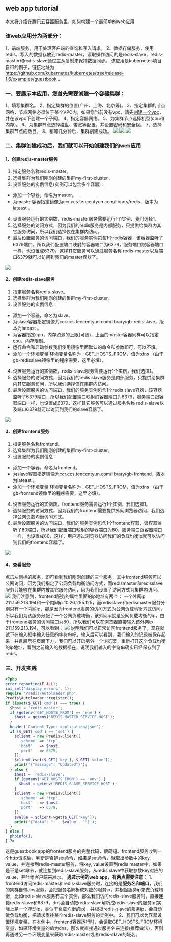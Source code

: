 ## web app tutorial

本文将介绍在腾讯云容器服务里，如何构建一个最简单的web应用

### 该web应用分为两部分：

1、前端服务，用于处理客户端的查询和写入请求。
2、数据存储服务，使用redis，写入的数据存放到redis-master，读取操作访问的是redis-slave，redis-master和redis-slave通过主从复制来保持数据同步。
该应用是kubernetes项目自带的例子，链接地址为 https://github.com/kubernetes/kubernetes/tree/release-1.6/examples/guestbook 。

### 一、要展示本应用，您首先需要创建一个[容器集群](https://console.qcloud.com/ccs/cluster)：

1、填写集群名。
2、指定集群的位置(广州、上海、北京等)。
3、指定集群的节点网络，节点网络必须位于某个VPC内，如果您当前没有vpc，请先[创建一个vpc](https://console.qcloud.com/vpc)，并在该vpc下创建一个子网。
4、指定容器网络。
5、为集群节点选择机型(cpu和内存)。
6、为集群节点选择磁盘、带宽等配置，并设置密码和安全组。
7、选择集群节点的数目。
8、稍等几分钟后，集群创建成功。
![](https://mc.qcloudimg.com/static/img/bb4d18120964f61680f504f295418db1/image.png)
![](https://mc.qcloudimg.com/static/img/f5b0e1faaa7458ea145df50e2d387c3f/image.png)
![](https://mc.qcloudimg.com/static/img/503003ab0d98eb9acf0109ee5b10a00e/image.png)

### 二、集群创建成功后，我们就可以开始创建我们的web应用

#### 1、创建redis-master服务

1. 指定服务名称redis-master。
2. 选择集群为我们刚刚创建的集群my-first-cluster。
3. 设置服务的实例信息(实例可以包含多个容器)：
  - 添加一个容器，命名为master。
  - 为master容器指定镜像为ccr.ccs.tencentyun.com/library/redis，版本为lateast 。
4. 设置服务运行的实例数，redis-master服务需要运行1个实例，我们选择1。
5. 选择服务的访问方式，因为我们的redis服务是内部服务，只提供给集群内其它服务访问，所以我们选择仅在集群内访问。
6. 最后设置服务的访问端口，我们的服务实例包含1个redis容器，该容器监听了6379端口，所以我们配置端口映射的容器端口为6379，服务端口跟容器端口一样，也设置成6379，这样其它服务可以通过服务名称 redis-master以及端口6379就可以访问到我们的master容器了。

![](https://mc.qcloudimg.com/static/img/0205c172fdcc02921087024c0dfda6fa/image.png)


#### 2、创建redis-slave服务

1. 指定服务名称redis-slave。
2. 选择集群为我们刚刚创建的集群my-first-cluster。
3. 设置服务的实例信息：
  - 添加一个容器，命名为slave。
  - 为slave容器指定镜像为ccr.ccs.tencentyun.com/library/gb-redisslave，版本为lateast 。
  - 为容器指定cpu，内存资源的上限(可选)，上面的master容器同样可以指定cpu、内存限制。
  - 运行命令和启动参数我们使用镜像里面默认的命令和参数即可，可以不填。
  - 添加一个环境变量 环境变量名称为：GET_HOSTS_FROM，值为:dns （由于gb-redisslave镜像里的程序需要，这里必填）。
4. 设置服务运行的实例数，redis-slave服务需要运行1个实例，我们选择1。
5. 选择服务的访问方式，因为我们的redis slave服务是内部服务，只提供给集群内其它服务访问，所以我们选择仅在集群内访问。
6. 最后设置服务的访问端口，我们的服务实例包含1个redis slave容器，该容器监听了6379端口，所以我们配置端口映射的容器端口为6379，服务端口跟容器端口一样，也设置成6379，这样其它服务可以通过服务名称 redis-slave以及端口6379就可以访问到我们的slave容器了。

![](https://mc.qcloudimg.com/static/img/c289316bdb27dbf837cd3cba9de3b9da/image.png)


#### 3、创建frontend服务

1. 指定服务名称frontend。
2. 选择集群为我们刚刚创建的集群my-first-cluster。
3. 设置服务的实例信息：
  - 添加一个容器，命名为frontend。
  - 为slave容器指定镜像为ccr.ccs.tencentyun.com/library/gb-frontend，版本为lateast 。
  - 添加一个环境变量 环境变量名称为：GET_HOSTS_FROM，值为:dns （由于gb-frontend镜像里的程序需要，这里必填）。
4. 设置服务运行的实例数，frontend服务需要运行1个实例，我们选择1。
5. 选择服务的访问方式，因为我们的frontend需要提供外网浏览器访问，我们选择公网负载均衡访问方式。
6. 最后设置服务的访问端口，我们的服务实例包含1个frontend容器，该容器监听了80端口，所以我们配置端口映射的容器端口为80，服务端口跟容器端口一样，也设置成80，这样，用户通过浏览器访问我们的负载均衡ip就可以访问到我们的frontend容器了。

![](https://mc.qcloudimg.com/static/img/fc06f28b107cae9aed975fddc71bf270/image.png)

#### 4、查看服务

点击左侧栏的服务，即可看到我们刚刚创建的三个服务，其中frontend服务可以公网访问，因为我们指定了公网负载均衡访问方式，而redismaster和redisslave服务只能够在集群内被其它服务访问，因为我们设置了访问方式为集群内访问。
![](https://mc.qcloudimg.com/static/img/f6f97b051b982a79f48972151c2cb9e8/image.png)
我们注意到，frontend服务的属性里面的ip地址有两个： 一个外网ip 211.159.213.194和一个内网ip 10.20.255.125，而redisslave和redismaster服务分别只有一个内网ip，那是因为frontend服务的访问方式为公网负载均衡方式访问，所以我们为该服务分配了一个公网负载均衡，该外网ip就是公网负载均衡的ip，由于frontend服务的访问端口为80，所以我们可以在浏览器直接输入该外网ip 211.159.213.194，可以看到：
![](https://mc.qcloudimg.com/static/img/1d2bee6cf0a05db0e12d409cc83995b7/image.png)
说明我们可以正常访问frontend服务了，现在就试下在输入框中输入任意的字符串吧，输入后可以看到，我们输入的记录被保存起来，并且展示在页面下方，我们可以开启另外一个浏览页，重新打开这个负载均衡的ip地址，看到之前输入的数据都在，说明我们输入的字符串确实已经保存到了redis。

### 三、开发实践

```php
<?php
error_reporting(E_ALL);
ini_set('display_errors', 1);
require 'Predis/Autoloader.php';
Predis\Autoloader::register();
if (isset($_GET['cmd']) === true) {
  $host = 'redis-master';
  if (getenv('GET_HOSTS_FROM') == 'env') {
    $host = getenv('REDIS_MASTER_SERVICE_HOST');
  }
  header('Content-Type: application/json');
  if ($_GET['cmd'] == 'set') {
    $client = new Predis\Client([
      'scheme' => 'tcp',
      'host'   => $host,
      'port'   => 6379,
    ]);
    $client->set($_GET['key'], $_GET['value']);
    print('{"message": "Updated"}');
  } else {
    $host = 'redis-slave';
    if (getenv('GET_HOSTS_FROM') == 'env') {
      $host = getenv('REDIS_SLAVE_SERVICE_HOST');
    }
    $client = new Predis\Client([
      'scheme' => 'tcp',
      'host'   => $host,
      'port'   => 6379,
    ]);
    $value = $client->get($_GET['key']);
    print('{"data": "' . $value . '"}');
  }
} else {
  phpinfo();
} ?>

```
这是guestbook app的frontend服务的完整代码，很简短。frontend服务收到一个http请求后，判断是否是set命令，如果是set命令，就取出参数中的key，value，并连接到redis-master服务，将key, value设置到redis master中。如果是不是set命令，就连接到redis-slave服务，从redis slave中获取参数key对应的value，并吐给客户端来展示。
**通过示例的web app，有两点需要注意**：
1、frontend访问redis-master和redis-slave服务时，连接的是**服务名和端口**，我们的集群自带dns服务，会把服务名解析成对应的服务ip，并根据服务ip来做负载均衡，比如redis-slave服务有三个实例，那么我们访问redis-slave服务时，直接连接redis-slave和6379，dns会自动把redis-slave解析成redis-slave的服务ip(实际上是一个浮动ip，类似于负载均衡的ip)，并根据redis-slave的服务ip，会自动做负载均衡，把请求发往某个redis-slave服务的实例中。
2、我们可以为容器设置环境变量。在本例中，frontend容器运行时，会读取GET_HOSTS_FROM环境变量，如果环境变量的值为dns，那么就直接通过服务名来连接(推荐做法)，否则再通过另一个环境变量来获取redis-master或者redis-slave的域名。
